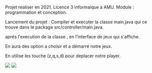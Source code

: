 Projet realiser en 2021.
Licence 3 informaique a AMU.
Module : programmation et conception.

Lancement du projet :
   Compiler et executer la classe main.java qui ce trouve dans le package src/controller/main.java.
    
aprés l'execution de la classe , en l'interface de jeux qui s'affiche.

En aura des option a choisir et a démarré notre jeux.

En utilise les touche (z,q,s,d) pour deplacer notre player.

<img src="C:\Users\aghil\OneDrive\Images\Capture d’écran 2022-11-12 152645.png"/>
<img src="C:\Users\aghil\OneDrive\Images\Capture d’écran 2022-11-12 152714.png"/>